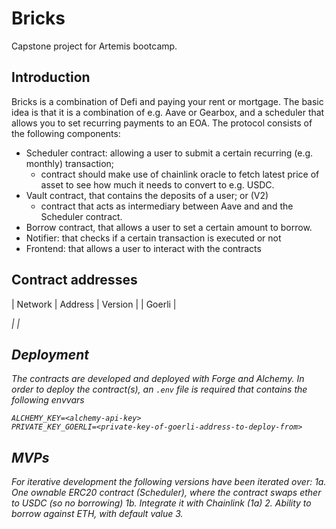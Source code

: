 # Bricks
Capstone project for Artemis bootcamp. 

## Introduction
Bricks is a combination of Defi and paying your rent or mortgage. The basic idea is that it is a combination of e.g. Aave or Gearbox, and a scheduler that allows you to set recurring payments to an EOA. The protocol consists of the following components:

- Scheduler contract: allowing a user to submit a certain recurring (e.g. monthly) transaction;
    - contract should make use of chainlink oracle to fetch latest price of asset to see how much
    it needs to convert to e.g. USDC.
- Vault contract, that contains the deposits of a user; or (V2)
    - contract that acts as intermediary between Aave and and the Scheduler contract.
- Borrow contract, that allows a user to set a certain amount to borrow.
- Notifier: that checks if a certain transaction is executed or not
- Frontend: that allows a user to interact with the contracts

## Contract addresses

| Network | Address | Version |
| Goerli | [<address>](link) | <version> |

## Deployment

The contracts are developed and deployed with Forge and Alchemy. In order to deploy the contract(s), an `.env` file is required that contains the following envvars
```
ALCHEMY_KEY=<alchemy-api-key>
PRIVATE_KEY_GOERLI=<private-key-of-goerli-address-to-deploy-from>
```

## MVPs

For iterative development the following versions have been iterated over:
1a. One ownable ERC20 contract (Scheduler), where the contract swaps ether to USDC (so no borrowing)
1b. Integrate it with Chainlink (1a)
2. Ability to borrow against ETH, with default value
3. 
